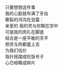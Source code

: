 <p class="has-line-data" data-line-start="2" data-line-end="12">只要想想这件事<br>
我的心脏就布满了牙齿<br>
撕裂的鸿沟在显露：<br>
亲爱的 我的灵与你飘在空中<br>
可是我的肉扎在脚底<br>
结合是一座平衡的天平<br>
把灵与肉都盛上去<br>
为我们估价<br>
指针摇摆成吃饭号子<br>
心已咀嚼成碎片</p>
